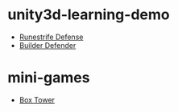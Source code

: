 # unity3d-learning-demo
- [Runestrife Defense](https://nykevinwong.github.io/unity3d-learning-demo/rust-defense/)
- [Builder Defender](https://nykevinwong.github.io/unity3d-learning-demo/builder-defender/)

# mini-games
- [Box Tower](https://nykevinwong.github.io/unity3d-learning-demo/box-tower/)
